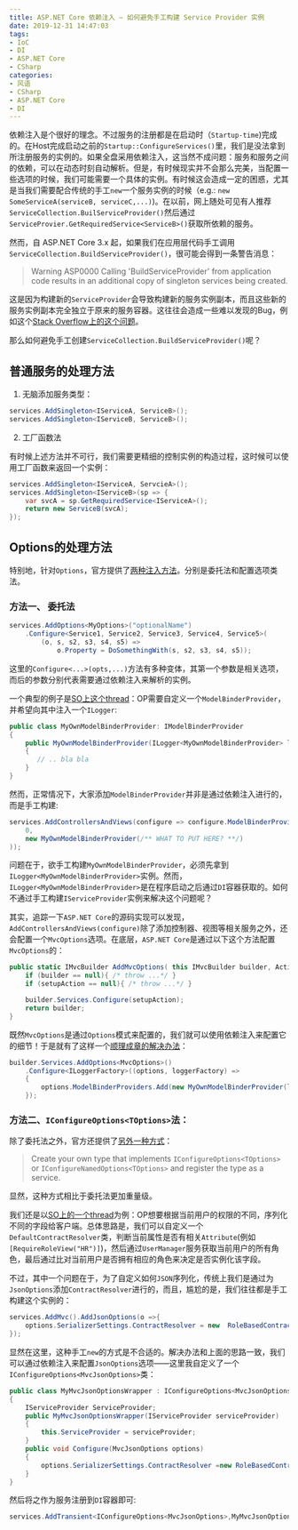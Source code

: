 ```yaml
---
title: ASP.NET Core 依赖注入 — 如何避免手工构建 Service Provider 实例
date: 2019-12-31 14:47:03
tags:
- IoC
- DI
- ASP.NET Core
- CSharp
categories:
- 风语
- CSharp
- ASP.NET Core
- DI
---
```


依赖注入是个很好的理念。不过服务的注册都是在启动时（`Startup-time`)完成的。在Host完成启动之前的`Startup::ConfigureServices()`里，我们是没法拿到所注册服务的实例的。如果全盘采用依赖注入，这当然不成问题：服务和服务之间的依赖，可以在动态时刻自动解析。但是，有时候现实并不会那么完美，当配置一些选项的时候，我们可能需要一个具体的实例。有时候这会造成一定的困惑，尤其是当我们需要配合传统的手工`new`一个服务实例的时候（e.g.: `new SomeServiceA(serviceB, serviceC,...)`)。在以前，网上随处可见有人推荐`ServiceCollection.BuilServiceProvider()`然后通过`ServiceProvier.GetRequiredService<ServiceB>()`获取所依赖的服务。

然而，自 ASP.NET Core 3.x 起，如果我们在应用层代码手工调用`ServiceCollection.BuildServiceProvider()`，很可能会得到一条警告消息：

> Warning ASP0000 Calling 'BuildServiceProvider' from application code results in an additional copy of singleton services being created.

这是因为构建新的`ServiceProvider`会导致构建新的服务实例副本，而且这些新的服务实例副本完全独立于原来的服务容器。这往往会造成一些难以发现的Bug，例如这个[Stack Overflow上的这个问题](https://stackoverflow.com/q/58212736/10091607)。

那么如何避免手工创建`ServiceCollection.BuildServiceProvider()`呢？

<!-- more -->

## 普通服务的处理方法

1. 无脑添加服务类型：
```csharp
services.AddSingleton<IServiceA, ServiceB>();
services.AddSingleton<IServiceB, ServiceB>();
```

2. 工厂函数法

有时候上述方法并不可行，我们需要更精细的控制实例的构造过程，这时候可以使用工厂函数来返回一个实例：
```csharp
services.AddSingleton<IServiceA, ServcieA>();
services.AddSingleton<IServiceB>(sp => {
    var svcA = sp.GetRequiredService<IServiceA>();
    return new ServiceB(svcA);
});
```

## Options的处理方法

特别地，针对`Options`，官方提供了[两种注入方法](https://docs.microsoft.com/en-us/aspnet/core/fundamentals/configuration/options?view=aspnetcore-3.1#use-di-services-to-configure-options)。分别是委托法和配置选项类法。

### 方法一、 委托法
```csharp
services.AddOptions<MyOptions>("optionalName")
    .Configure<Service1, Service2, Service3, Service4, Service5>(
        (o, s, s2, s3, s4, s5) => 
            o.Property = DoSomethingWith(s, s2, s3, s4, s5));
```
这里的`Configure<...>(opts,...)`方法有多种变体，其第一个参数是相关选项，而后的参数分别代表需要通过依赖注入来解析的实例。



一个典型的例子是[SO上这个thread](https://stackoverflow.com/q/59539927/10091607)：OP需要自定义一个`ModelBinderProvider`，并希望向其中注入一个`ILogger`:
```csharp
public class MyOwnModelBinderProvider: IModelBinderProvider
{
    public MyOwnModelBinderProvider(ILogger<MyOwnModelBinderProvider> logger)
    {
       // .. bla bla
    }
}
```
然而，正常情况下，大家添加`ModelBinderProvider`并非是通过依赖注入进行的，而是手工构建:
```csharp
services.AddControllersAndViews(configure => configure.ModelBinderProviders.Insert(
    0, 
    new MyOwnModelBinderProvider(/** WHAT TO PUT HERE? **/)
));
```
问题在于，欲手工构建`MyOwnModelBinderProvider`，必须先拿到`ILogger<MyOwnModelBinderProvider>`实例。然而，`ILogger<MyOwnModelBinderProvider>`是在程序启动之后通过`DI`容器获取的。如何不通过手工构建`IServiceProvider`实例来解决这个问题呢？

其实，追踪一下`ASP.NET Core`的源码实现可以发现，`AddControllersAndViews(configure)`除了添加控制器、视图等相关服务之外，还会配置一个`MvcOptions`选项。在底层，`ASP.NET Core`是通过以下这个方法配置`MvcOptions`的：
```csharp
public static IMvcBuilder AddMvcOptions( this IMvcBuilder builder, Action<MvcOptions> setupAction){
    if (builder == null){ /* throw ...*/ }
    if (setupAction == null){ /* throw ...*/ }

    builder.Services.Configure(setupAction);
    return builder;
}
```
既然`MvcOptions`是通过`Options`模式来配置的，我们就可以使用依赖注入来配置它的细节！于是就有了这样一个[顺理成章的解决办法](https://stackoverflow.com/a/59540037/10091607)：
```csharp
builder.Services.AddOptions<MvcOptions>()
    .Configure<ILoggerFactory>((options, loggerFactory) =>
    {
        options.ModelBinderProviders.Add(new MyOwnModelBinderProvider(loggerFactory));
    });
```


### 方法二、`IConfigureOptions<TOptions>`法：

除了委托法之外，官方还提供了[另外一种方式](https://docs.microsoft.com/en-us/aspnet/core/fundamentals/configuration/options?view=aspnetcore-3.1#use-di-services-to-configure-options)：

> Create your own type that implements `IConfigureOptions<TOptions>` or `IConfigureNamedOptions<TOptions>` and register the type as a service.

显然，这种方式相比于委托法更加重量级。

我们还是以[SO上的一个thread](https://stackoverflow.com/q/53288633/10091607)为例：OP想要根据当前用户的权限的不同，序列化不同的字段给客户端。总体思路是，我们可以自定义一个`DefaultContractResolver`类，判断当前属性是否有相关`Attribute`(例如`[RequireRoleView("HR")]`)，然后通过`UserManager`服务获取当前用户的所有角色，最后通过比对当前用户是否拥有相应的角色来决定是否实例化该字段。

不过，其中一个问题在于，为了自定义如何`JSON`序列化，传统上我们是通过为`JsonOptions`添加`ContractResolver`进行的，而且，尴尬的是，我们往往都是手工构建这个实例的：
```csharp
services.AddMvc().AddJsonOptions(o =>{
    options.SerializerSettings.ContractResolver = new  RoleBasedContractResolver( ??? );
});
```
显然在这里，这种手工`new`的方式是不合适的。解决办法和上面的思路一致，我们可以通过依赖注入来配置`JsonOptions`选项——这里我自定义了一个`IConfigureOptions<MvcJsonOptions>`类：
```csharp
public class MyMvcJsonOptionsWrapper : IConfigureOptions<MvcJsonOptions>
{
    IServiceProvider ServiceProvider;
    public MyMvcJsonOptionsWrapper(IServiceProvider serviceProvider)
    {
        this.ServiceProvider = serviceProvider;
    }
    public void Configure(MvcJsonOptions options)
    {
        options.SerializerSettings.ContractResolver =new RoleBasedContractResolver(ServiceProvider);
    }
}
```
然后将之作为服务注册到`DI`容器即可:
```csharp
services.AddTransient<IConfigureOptions<MvcJsonOptions>,MyMvcJsonOptionsWrapper>();
```
